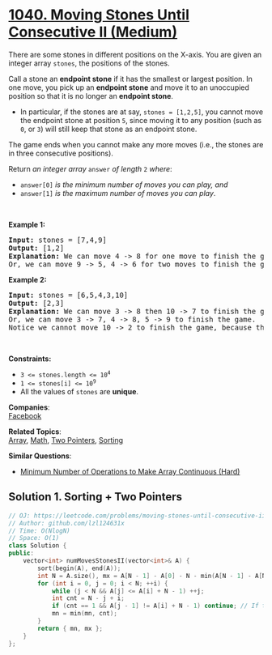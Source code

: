 # [1040. Moving Stones Until Consecutive II (Medium)](https://leetcode.com/problems/moving-stones-until-consecutive-ii/)

<p>There are some stones in different positions on the X-axis. You are given an integer array <code>stones</code>, the positions of the stones.</p>

<p>Call a stone an <strong>endpoint stone</strong> if it has the smallest or largest position. In one move, you pick up an <strong>endpoint stone</strong> and move it to an unoccupied position so that it is no longer an <strong>endpoint stone</strong>.</p>

<ul>
	<li>In particular, if the stones are at say, <code>stones = [1,2,5]</code>, you cannot move the endpoint stone at position <code>5</code>, since moving it to any position (such as <code>0</code>, or <code>3</code>) will still keep that stone as an endpoint stone.</li>
</ul>

<p>The game ends when you cannot make any more moves (i.e., the stones are in three consecutive positions).</p>

<p>Return <em>an integer array </em><code>answer</code><em> of length </em><code>2</code><em> where</em>:</p>

<ul>
	<li><code>answer[0]</code> <em>is the minimum number of moves you can play, and</em></li>
	<li><code>answer[1]</code> <em>is the maximum number of moves you can play</em>.</li>
</ul>

<p>&nbsp;</p>
<p><strong>Example 1:</strong></p>

<pre><strong>Input:</strong> stones = [7,4,9]
<strong>Output:</strong> [1,2]
<strong>Explanation:</strong> We can move 4 -&gt; 8 for one move to finish the game.
Or, we can move 9 -&gt; 5, 4 -&gt; 6 for two moves to finish the game.
</pre>

<p><strong>Example 2:</strong></p>

<pre><strong>Input:</strong> stones = [6,5,4,3,10]
<strong>Output:</strong> [2,3]
<strong>Explanation:</strong> We can move 3 -&gt; 8 then 10 -&gt; 7 to finish the game.
Or, we can move 3 -&gt; 7, 4 -&gt; 8, 5 -&gt; 9 to finish the game.
Notice we cannot move 10 -&gt; 2 to finish the game, because that would be an illegal move.
</pre>

<p>&nbsp;</p>
<p><strong>Constraints:</strong></p>

<ul>
	<li><code>3 &lt;= stones.length &lt;= 10<sup>4</sup></code></li>
	<li><code>1 &lt;= stones[i] &lt;= 10<sup>9</sup></code></li>
	<li>All the values of <code>stones</code> are <strong>unique</strong>.</li>
</ul>


**Companies**:  
[Facebook](https://leetcode.com/company/facebook)

**Related Topics**:  
[Array](https://leetcode.com/tag/array/), [Math](https://leetcode.com/tag/math/), [Two Pointers](https://leetcode.com/tag/two-pointers/), [Sorting](https://leetcode.com/tag/sorting/)

**Similar Questions**:
* [Minimum Number of Operations to Make Array Continuous (Hard)](https://leetcode.com/problems/minimum-number-of-operations-to-make-array-continuous/)

## Solution 1. Sorting + Two Pointers

```cpp
// OJ: https://leetcode.com/problems/moving-stones-until-consecutive-ii/
// Author: github.com/lzl124631x
// Time: O(NlogN)
// Space: O(1)
class Solution {
public:
    vector<int> numMovesStonesII(vector<int>& A) {
        sort(begin(A), end(A));
        int N = A.size(), mx = A[N - 1] - A[0] - N - min(A[N - 1] - A[N - 2], A[1] - A[0]) + 2, mn = mx;
        for (int i = 0, j = 0; i < N; ++i) {
            while (j < N && A[j] <= A[i] + N - 1) ++j;
            int cnt = N - j + i;
            if (cnt == 1 && A[j - 1] != A[i] + N - 1) continue; // If the opening is at the end of the window, skip
            mn = min(mn, cnt);
        }
        return { mn, mx };
    }
};
```